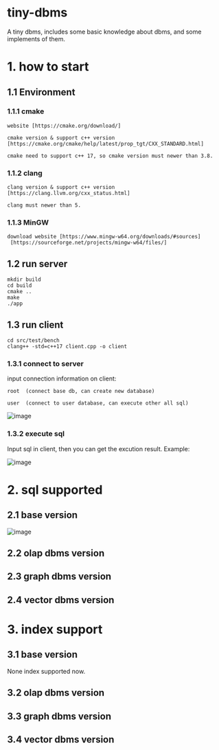 # tiny-dbms
A tiny dbms, includes some basic knowledge about dbms, and some implements of them.

# 1. how to start
## 1.1 Environment
### 1.1.1 cmake
```
website [https://cmake.org/download/]

cmake version & support c++ version [https://cmake.org/cmake/help/latest/prop_tgt/CXX_STANDARD.html]

cmake need to support c++ 17, so cmake version must newer than 3.8.
```

### 1.1.2 clang
```
clang version & support c++ version [https://clang.llvm.org/cxx_status.html]

clang must newer than 5.
```

### 1.1.3 MinGW
```
download website [https://www.mingw-w64.org/downloads/#sources]
 [https://sourceforge.net/projects/mingw-w64/files/]
```

## 1.2 run server
```
mkdir build
cd build
cmake ..
make
./app
```
## 1.3 run client
```
cd src/test/bench
clang++ -std=c++17 client.cpp -o client 
```
### 1.3.1 connect to server
input connection information on client:
```
root  (connect base db, can create new database)
```
```
user  (connect to user database, can execute other all sql)
```
![image](https://github.com/user-attachments/assets/91296a86-6baf-44bd-a2f9-02e26d0bbb86)

### 1.3.2 execute sql
Input sql in client, then you can get the excution result.
Example:

![image](https://github.com/user-attachments/assets/3b9aaa76-40c4-4e49-a849-1bfe0cac8d51)

# 2. sql supported
## 2.1 base version
![image](https://github.com/user-attachments/assets/e4c5b122-cb99-46a9-a675-31d3d93d6d86)
## 2.2 olap dbms version
## 2.3 graph dbms version
## 2.4 vector dbms version

# 3. index support
## 3.1 base version
None index supported now.
## 3.2 olap dbms version
## 3.3 graph dbms version
## 3.4 vector dbms version